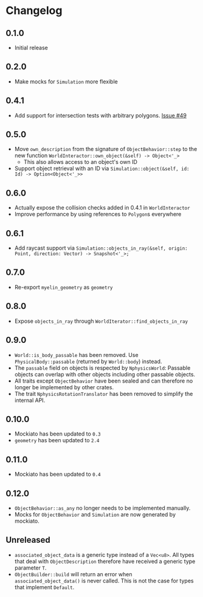 # Changelog

## 0.1.0
- Initial release

## 0.2.0
- Make mocks for `Simulation` more flexible

## 0.4.1
- Add support for intersection tests with arbitrary polygons. [Issue #49](https://github.com/myelin-ai/engine/issues/49)

## 0.5.0
- Move `own_description` from the signature of `ObjectBehavior::step` to the new function `WorldInteractor::own_object(&self) -> Object<'_>`
    - This also allows access to an object's own ID
- Support object retrieval with an ID via `Simulation::object(&self, id: Id) -> Option<Object<'_>>`

## 0.6.0
- Actually expose the collision checks added in 0.4.1 in `WorldInteractor`
- Improve performance by using references to `Polygon`s everywhere

## 0.6.1
- Add raycast support via `Simulation::objects_in_ray(&self, origin: Point, direction: Vector) -> Snapshot<'_>;`

## 0.7.0
- Re-export `myelin_geometry` as `geometry`

## 0.8.0
- Expose `objects_in_ray` through `WorldIterator::find_objects_in_ray`

## 0.9.0
- `World::is_body_passable` has been removed. Use `PhysicalBody::passable` (returned by `World::body`) instead.
- The `passable` field on objects is respected by `NphysicsWorld`:
  Passable objects can overlap with other objects including other passable objects.
- All traits except `ObjectBehavior` have been sealed and can therefore no longer be implemented by other crates.
- The trait `NphysicsRotationTranslator` has been removed to simplify the internal API.

## 0.10.0
- Mockiato has been updated to `0.3`
- `geometry` has been updated to `2.4`

## 0.11.0
- Mockiato has been updated to `0.4`

## 0.12.0
- `ObjectBehavior::as_any` no longer needs to be implemented manually.
- Mocks for `ObjectBehavior` and `Simulation` are now generated by mockiato.

## Unreleased
- `associated_object_data` is a generic type instead of a `Vec<u8>`. All types that deal with `ObjectDescription` therefore have received a generic type parameter `T`.
- `ObjectBuilder::build` will return an error when `associated_object_data()` is never called. This is not the case for types that implement `Default`.
